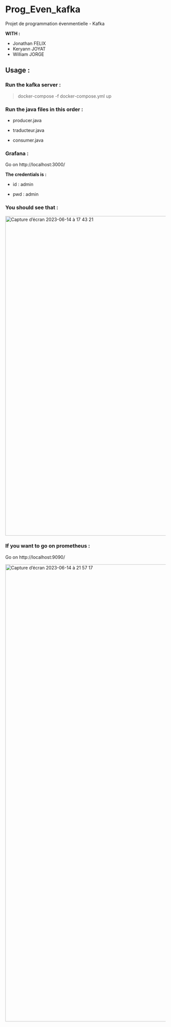 # Prog_Even_kafka
Projet de programmation évenmentielle - Kafka 

**WITH :**
- Jonathan FELIX
- Keryann JOYAT
- William JORGE

## Usage :

### Run the kafka server :
> docker-compose -f docker-compose.yml up


### Run the java files in this order :
 - producer.java

 - traducteur.java

 - consumer.java


### Grafana :

Go on http://localhost:3000/

 **The credentials is :**

  - id : admin
 
  - pwd : admin

### You should see that : 

<img width="1000" alt="Capture d’écran 2023-06-14 à 17 43 21" src="https://github.com/Eiichiru/Prog_Even_kafka/assets/93995072/67347790-5318-4032-9874-ca861745e5c4">


### If you want to go on prometheus :

Go on http://localhost:9090/

<img width="1431" alt="Capture d’écran 2023-06-14 à 21 57 17" src="https://github.com/Eiichiru/Prog_Even_kafka/assets/93995072/5ac1200b-5daa-430b-a45b-7570ddf83c57">


